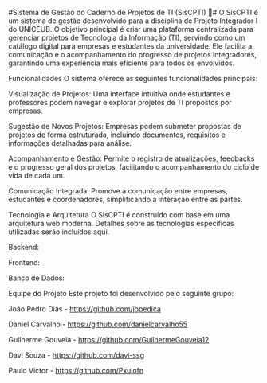 #Sistema de Gestão do Caderno de Projetos de TI (SisCPTI) 📝#
O SisCPTI é um sistema de gestão desenvolvido para a disciplina de Projeto Integrador I do UNICEUB. O objetivo principal é criar uma plataforma centralizada para gerenciar projetos de Tecnologia da Informação (TI), servindo como um catálogo digital para empresas e estudantes da universidade. Ele facilita a comunicação e o acompanhamento do progresso de projetos integradores, garantindo uma experiência mais eficiente para todos os envolvidos.

Funcionalidades
O sistema oferece as seguintes funcionalidades principais:

Visualização de Projetos: Uma interface intuitiva onde estudantes e professores podem navegar e explorar projetos de TI propostos por empresas.

Sugestão de Novos Projetos: Empresas podem submeter propostas de projetos de forma estruturada, incluindo documentos, requisitos e informações detalhadas para análise.

Acompanhamento e Gestão: Permite o registro de atualizações, feedbacks e o progresso geral dos projetos, facilitando o acompanhamento do ciclo de vida de cada um.

Comunicação Integrada: Promove a comunicação entre empresas, estudantes e coordenadores, simplificando a interação entre as partes.

Tecnologia e Arquitetura
O SisCPTI é construído com base em uma arquitetura web moderna. Detalhes sobre as tecnologias específicas utilizadas serão incluídos aqui.

Backend: 

Frontend: 

Banco de Dados: 

Equipe do Projeto
Este projeto foi desenvolvido pelo seguinte grupo:

João Pedro Dias - https://github.com/jopedica

Daniel Carvalho - https://github.com/danielcarvalho55

Guilherme Gouveia - https://github.com/GuilhermeGouveia12

Davi Souza - https://github.com/davi-ssg

Paulo Victor - https://github.com/Pxulofn
